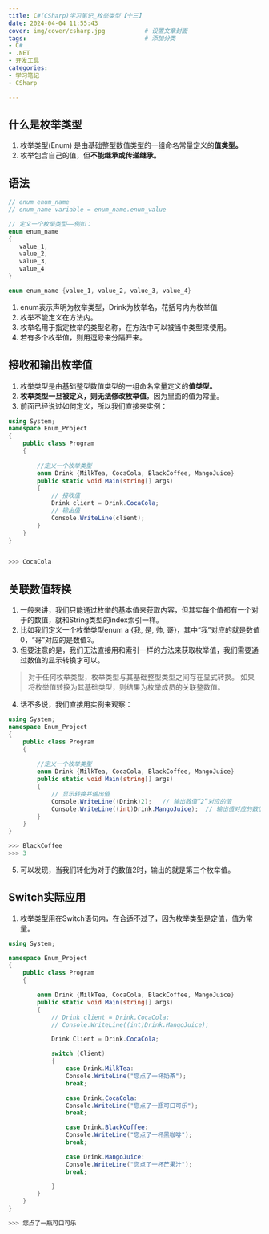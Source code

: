 ```yaml
---
title: C#(CSharp)学习笔记_枚举类型【十三】
date: 2024-04-04 11:55:43
cover: img/cover/csharp.jpg           # 设置文章封面
tags:                                 # 添加分类
- C#
- .NET
- 开发工具
categories:  
- 学习笔记
- CSharp

---
```


## 什么是枚举类型
1. 枚举类型(Enum)  是由基础整型数值类型的一组命名常量定义的**值类型。**
2. 枚举包含自己的值，但**不能继承或传递继承。**

## 语法
```csharp
// enum enum_name
// enum_name variable = enum_name.enum_value

// 定义一个枚举类型——例如：
enum enum_name
{
   value_1,
   value_2,
   value_3,
   value_4
}

```

```csharp
enum enum_name {value_1, value_2, value_3, value_4}
```
1. enum表示声明为枚举类型，Drink为枚举名，花括号内为枚举值
2. 枚举不能定义在方法内。
3. 枚举名用于指定枚举的类型名称，在方法中可以被当中类型来使用。
4. 若有多个枚举值，则用逗号来分隔开来。

## 接收和输出枚举值
1. 枚举类型是由基础整型数值类型的一组命名常量定义的**值类型。**
2. **枚举类型一旦被定义，则无法修改枚举值**，因为里面的值为常量。
3. 前面已经说过如何定义，所以我们直接来实例：
```csharp
using System;
namespace Enum_Project
{
    public class Program
    {
    
        //定义一个枚举类型
        enum Drink {MilkTea, CocaCola, BlackCoffee, MangoJuice}
        public static void Main(string[] args)
        {
            // 接收值
            Drink client = Drink.CocaCola;
            // 输出值
            Console.WriteLine(client);
        }
    }
}
```

```csharp

>>> CocaCola
```
## 关联数值转换
1. 一般来讲，我们只能通过枚举的基本值来获取内容，但其实每个值都有一个对于的数值，就和String类型的index索引一样。
2. 比如我们定义一个枚举类型enum a {我, 是, 帅, 哥}，其中“我”对应的就是数值0，“哥”对应的是数值3。
3. 但要注意的是，我们无法直接用和索引一样的方法来获取枚举值，我们需要通过数值的显示转换才可以。
> 对于任何枚举类型，枚举类型与其基础整型类型之间存在显式转换。 如果将枚举值转换为其基础类型，则结果为枚举成员的关联整数值。

4. 话不多说，我们直接用实例来观察：
```csharp
using System;
namespace Enum_Project
{
    public class Program
    {
    
        //定义一个枚举类型
        enum Drink {MilkTea, CocaCola, BlackCoffee, MangoJuice}
        public static void Main(string[] args)
        {
            // 显示转换并输出值
            Console.WriteLine((Drink)2);   // 输出数值“2”对应的值
            Console.WriteLine((int)Drink.MangoJuice);  // 输出值对应的数值
        }
    }
}
```
```csharp
>>> BlackCoffee
>>> 3
```
5. 可以发现，当我们转化为对于的数值2时，输出的就是第三个枚举值。

## Switch实际应用
1. 枚举类型用在Switch语句内，在合适不过了，因为枚举类型是定值，值为常量。
```csharp
using System;

namespace Enum_Project
{
    public class Program
    {

        enum Drink {MilkTea, CocaCola, BlackCoffee, MangoJuice}
        public static void Main(string[] args)
        {
            // Drink client = Drink.CocaCola;
            // Console.WriteLine((int)Drink.MangoJuice); 

            Drink Client = Drink.CocaCola;

            switch (Client)
            {
                case Drink.MilkTea:
                Console.WriteLine("您点了一杯奶茶");
                break;

                case Drink.CocaCola:
                Console.WriteLine("您点了一瓶可口可乐");
                break;

                case Drink.BlackCoffee:
                Console.WriteLine("您点了一杯黑咖啡");
                break;

                case Drink.MangoJuice:
                Console.WriteLine("您点了一杯芒果汁");
                break;

            }
        }
    }
}

```
```csharp
>>> 您点了一瓶可口可乐
```
